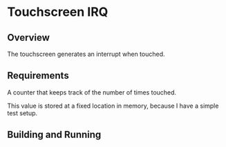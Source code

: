 # Touchscreen IRQ

## Overview

The touchscreen generates an interrupt when touched.

## Requirements

A counter that keeps track of the number of times touched.

This value is stored at a fixed location in memory, because I have a simple test setup.

## Building and Running
